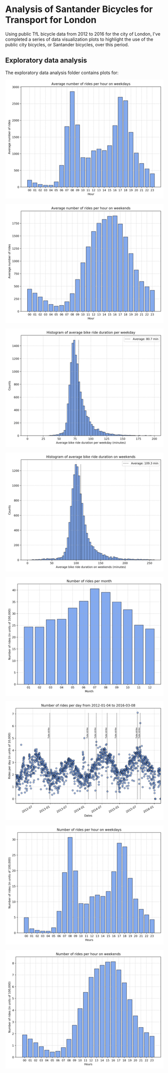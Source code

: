 # Analysis of Santander Bicycles for Transport for London

Using public TfL bicycle data from 2012 to 2016 for the city of London, I've completed a series of data visualization plots to highlight the use of the public city bicycles, or Santander bicycles, over this period. 

<!-- I've also created an interactive scatter plot with [Bokeh](https://docs.bokeh.org/en/latest/) to show average daily bicycle traffic in London. -->

## Exploratory data analysis

The exploratory data analysis folder contains plots for:

![Average number of rides per hour on weekdays](https://github.com/capac/santander-bicycle-analysis/raw/master/exploratory_data_analysis/plots/avg_weekdays.png "Average number of rides per hour on weekdays")

![Average number of rides per hour on weekends](https://github.com/capac/santander-bicycle-analysis/raw/master/exploratory_data_analysis/plots/avg_weekends.png "Average number of rides per hour on weekends")

![Histogram of average number of bike ride durations per weekdays](https://github.com/capac/santander-bicycle-analysis/raw/master/exploratory_data_analysis/plots/duration_weekday.png "Histogram of average number of bike ride durations per weekdays")

![Histogram of average number of bike ride durations per weekends](https://github.com/capac/santander-bicycle-analysis/raw/master/exploratory_data_analysis/plots/duration_weekends.png "Histogram of average number of journeys per bike per weekends")

![Number of rides per month](https://github.com/capac/santander-bicycle-analysis/raw/master/exploratory_data_analysis/plots/rides_by_month.png "Number of rides per month")

![Number of rides per day from 2012-01-04 to 2016-03-08](https://github.com/capac/santander-bicycle-analysis/raw/master/exploratory_data_analysis/plots/rides.png "Number of rides per day from 2012-01-04 to 2016-03-08")

![Number of rides per hour on weekdays](https://github.com/capac/santander-bicycle-analysis/raw/master/exploratory_data_analysis/plots/weekdays.png "Number of rides per hour on weekdays")

![Number of rides per hour on weekends](https://github.com/capac/santander-bicycle-analysis/raw/master/exploratory_data_analysis/plots/weekends.png "Number of rides per hour on weekends")

<!-- ## Average Daily Public Bicycle Traffic in London UK -->

